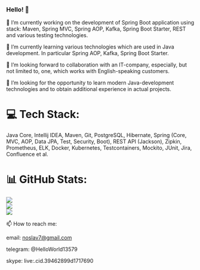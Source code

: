 ### Hello! 👋

🔭 I’m currently working on the development of Spring Boot application using stack: Maven, Spring MVC, Spring AOP, Kafka, Spring Boot Starter, REST and various testing technologies.

🌱 I’m currently learning various technologies which are used in Java development. In particular Spring AOP, Kafka, Spring Boot Starter.

👯 I’m looking forward to collaboration with an IT-company, especially, but not limited to, one, which works with English-speaking customers.

🤔 I’m looking for the opportunity to learn modern Java-development technologies and to obtain additional experience in actual projects.


# 💻 Tech Stack:
Java Core, Intellij IDEA, Maven, Git, PostgreSQL, Hibernate, Spring (Core, MVC, AOP, Data JPA, Test, Security, Boot), REST API (Jackson), Zipkin, Prometheus, ELK, Docker, Kubernetes, Testcontainers, Mockito, JUnit, Jira, Confluence et al.
# 📊 GitHub Stats:
![](https://github-readme-stats.vercel.app/api?username=noslav7&theme=solarized-light&hide_border=false&include_all_commits=false&count_private=false)<br/>
![](https://github-readme-streak-stats.herokuapp.com/?user=noslav7&theme=solarized-light&hide_border=false)<br/>
![](https://github-readme-stats.vercel.app/api/top-langs/?username=noslav7&theme=solarized-light&hide_border=false&include_all_commits=false&count_private=false&layout=compact)

📫 How to reach me: 

email: noslav7@gmail.com

telegram: @HelloWorld13579

skype: live:.cid.39462899d1717690
